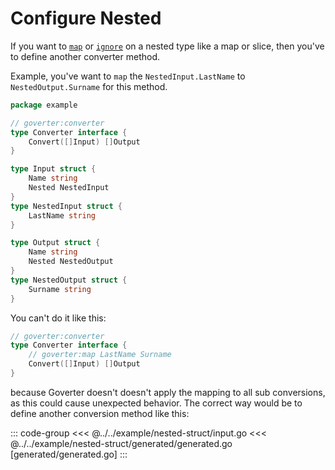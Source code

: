 # Configure Nested

If you want to [`map`](../reference/map.md) or [`ignore`](../reference/ignore.md) on a
nested type like a map or slice, then you've to define another converter method.

Example, you've want to `map` the `NestedInput.LastName` to
`NestedOutput.Surname` for this method.

```go
package example

// goverter:converter
type Converter interface {
    Convert([]Input) []Output
}

type Input struct {
    Name string
    Nested NestedInput
}
type NestedInput struct {
    LastName string
}

type Output struct {
    Name string
    Nested NestedOutput
}
type NestedOutput struct {
    Surname string
}
```

You can't do it like this:

```go
// goverter:converter
type Converter interface {
    // goverter:map LastName Surname
    Convert([]Input) []Output
}
```

because Goverter doesn't doesn't apply the mapping to all sub conversions, as
this could cause unexpected behavior. The correct way would be to define another
conversion method like this:

::: code-group
<<< @../../example/nested-struct/input.go
<<< @../../example/nested-struct/generated/generated.go [generated/generated.go]
:::
